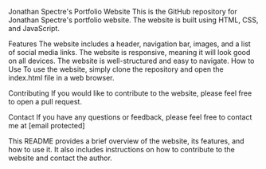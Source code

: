 Jonathan Spectre's Portfolio Website
This is the GitHub repository for Jonathan Spectre's portfolio website. The website is built using HTML, CSS, and JavaScript.

Features
The website includes a header, navigation bar, images, and a list of social media links.
The website is responsive, meaning it will look good on all devices.
The website is well-structured and easy to navigate.
How to Use
To use the website, simply clone the repository and open the index.html file in a web browser.

Contributing
If you would like to contribute to the website, please feel free to open a pull request.

Contact
If you have any questions or feedback, please feel free to contact me at [email protected]

This README provides a brief overview of the website, its features, and how to use it. It also includes instructions on how to contribute to the website and contact the author.